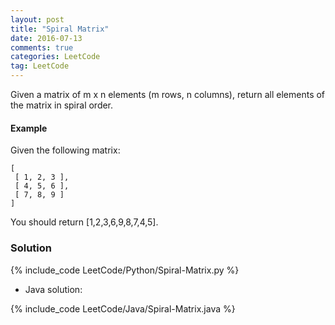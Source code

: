 ```yaml
---
layout: post
title: "Spiral Matrix"
date: 2016-07-13
comments: true
categories: LeetCode
tag: LeetCode
---
```


Given a matrix of m x n elements (m rows, n columns), return all elements of the matrix in spiral order.

#### Example
Given the following matrix:
```
[
 [ 1, 2, 3 ],
 [ 4, 5, 6 ],
 [ 7, 8, 9 ]
]
```

You should return [1,2,3,6,9,8,7,4,5].
<!--more-->
### Solution
{% include_code LeetCode/Python/Spiral-Matrix.py %}

* Java solution:

{% include_code LeetCode/Java/Spiral-Matrix.java %}


